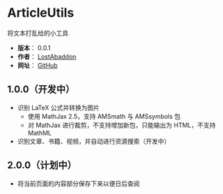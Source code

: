 # ArticleUtils

将文本打乱给的小工具

- **版本**： 0.0.1
- **作者**： [LostAbaddon](mailto:lostabaddon@gmail.com)
- **网址**： [GitHub](https://github.com/LostAbaddon/ArticleUtils)

## 1.0.0（开发中）

-	识别 LaTeX 公式并转换为图片
	+	使用 MathJax 2.5，支持 AMSmath 与 AMSsymbols 包
	+	对 MathJax 进行裁剪，不支持增加新包，只能输出为 HTML，不支持 MathML
-	识别文章、书籍、视频，并自动进行资源搜索（开发中）

## 2.0.0（计划中）

-	将当前页面的内容部分保存下来以便日后查阅